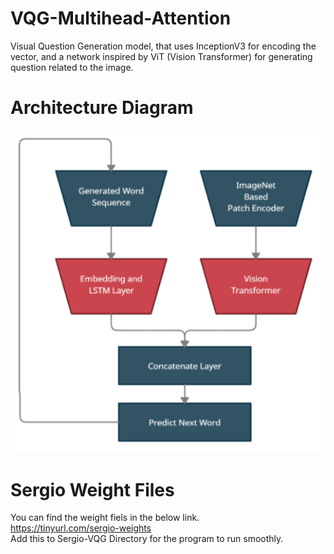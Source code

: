 # VQG-Multihead-Attention
Visual Question Generation model, that uses InceptionV3 for encoding the vector, and a network inspired by ViT (Vision Transformer) for generating question related to the image. 
# Architecture Diagram
![Sergio Model Architecture](Sergio-Arch.png)
# Sergio Weight Files
You can find the weight fiels in the below link.  
https://tinyurl.com/sergio-weights  
Add this to Sergio-VQG Directory for the program to run smoothly.
